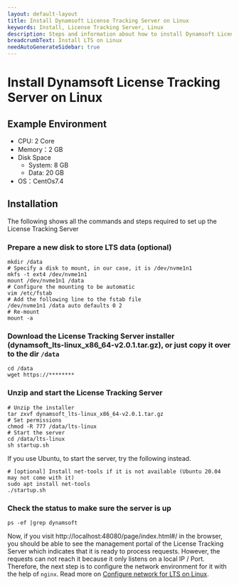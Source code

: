 ```yaml
---
layout: default-layout
title: Install Dynamsoft License Tracking Server on Linux
keywords: Install, License Tracking Server, Linux
description: Steps and information about how to install Dynamsoft License Tracking Server on Linux
breadcrumbText: Install LTS on Linux
needAutoGenerateSidebar: true
---
```


# Install Dynamsoft License Tracking Server on Linux

## Example Environment

* CPU: 2 Core
* Memory：2 GB
* Disk Space
  + System: 8 GB
  + Data: 20 GB
* OS：CentOs7.4

## Installation

The following shows all the commands and steps required to set up the License Tracking Server

### Prepare a new disk to store LTS data (optional)

``` shell
mkdir /data
# Specify a disk to mount, in our case, it is /dev/nvme1n1
mkfs -t ext4 /dev/nvme1n1
mount /dev/nvme1n1 /data
# Configure the mounting to be automatic
vim /etc/fstab
# Add the following line to the fstab file
/dev/nvme1n1 /data auto defaults 0 2
# Re-mount
mount -a
```

### Download the License Tracking Server installer (dynamsoft_lts-linux_x86_64-v2.0.1.tar.gz), or just copy it over to the dir `/data`

``` shell
cd /data
wget https://********
```

### Unzip and start the License Tracking Server

``` shell
# Unzip the installer
tar zxvf dynamsoft_lts-linux_x86_64-v2.0.1.tar.gz
# Set permissions
chmod -R 777 /data/lts-linux
# Start the server
cd /data/lts-linux
sh startup.sh
```

If you use Ubuntu, to start the server, try the following instead.

``` shell
# [optional] Install net-tools if it is not available (Ubuntu 20.04 may not come with it)
sudo apt install net-tools
./startup.sh
```

### Check the status to make sure the server is up

``` shell
ps -ef |grep dynamsoft
```

Now, if you visit http://localhost:48080/page/index.html#/ in the browser, you should be able to see the management portal of the License Tracking Server which indicates that it is ready to process requests. However, the requests can not reach it because it only listens on a local IP / Port. Therefore, the next step is to configure the network environment for it with the help of `nginx`. Read more on [Configure network for LTS on Linux]({{site.selfhosting}}configureltsonlinux.html#configure-lts-on-linux).